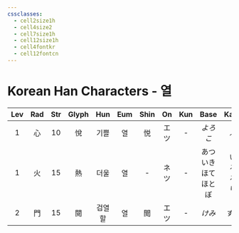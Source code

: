 ```yaml
---
cssclasses:
  - cell2size1h
  - cell4size2
  - cell7size1h
  - cell12size1h
  - cell4fontkr
  - cell12fontcn
---
```


# Korean Han Characters - 열

| Lev | Rad | Str | Glyph | Hun | Eum | Shin | On  | Kun |         Base          |       Kana       | Simp | Man |  Can  | Viet  |
| :-: | :-: | :-: | :---: | :-: | :-: | :--: | :-: | :-: | :-------------------: | :--------------: | :--: | :-: | :---: | :---: |
|  1  |  心  | 10  |   悅   | 기쁠  |  열  |  悦   | エツ  |  -  |         *よろこ*         |       *ぶ*        |  悦   | yuè | jyut6 |  dột  |
|  1  |  火  | 15  |   熱   | 더울  |  열  |  -   | ネツ  |  -  | あつ<br>いき<br>ほて<br>ほとぼ | い<br>る<br>る<br>り |  热   | rè  | jit6  | nhiệt |
|  2  |  門  | 15  |   閱   | 검열할 |  열  |  閲   | エツ  |  -  |         *けみ*          |       *する*       |  阅   | yuè | jyut6 | duyệt |
